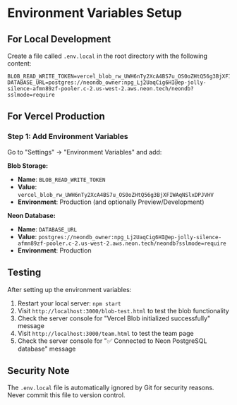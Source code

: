# Environment Variables Setup

## For Local Development

Create a file called `.env.local` in the root directory with the following content:

```
BLOB_READ_WRITE_TOKEN=vercel_blob_rw_UWH6nTy2XcA4BS7u_OS0oZHtQ56g3BjXFIWAqNSlxDPJVHV
DATABASE_URL=postgres://neondb_owner:npg_Lj2UaqCig6HI@ep-jolly-silence-afmn89zf-pooler.c-2.us-west-2.aws.neon.tech/neondb?sslmode=require
```

## For Vercel Production

### Step 1: Add Environment Variables

Go to "Settings" → "Environment Variables" and add:

**Blob Storage:**
- **Name**: `BLOB_READ_WRITE_TOKEN`
- **Value**: `vercel_blob_rw_UWH6nTy2XcA4BS7u_OS0oZHtQ56g3BjXFIWAqNSlxDPJVHV`
- **Environment**: Production (and optionally Preview/Development)

**Neon Database:**
- **Name**: `DATABASE_URL`
- **Value**: `postgres://neondb_owner:npg_Lj2UaqCig6HI@ep-jolly-silence-afmn89zf-pooler.c-2.us-west-2.aws.neon.tech/neondb?sslmode=require`
- **Environment**: Production

## Testing

After setting up the environment variables:

1. Restart your local server: `npm start`
2. Visit `http://localhost:3000/blob-test.html` to test the blob functionality
3. Check the server console for "Vercel Blob initialized successfully" message
4. Visit `http://localhost:3000/team.html` to test the team page
5. Check the server console for "✅ Connected to Neon PostgreSQL database" message

## Security Note

The `.env.local` file is automatically ignored by Git for security reasons.
Never commit this file to version control. 